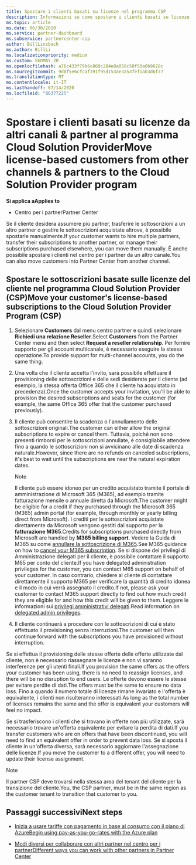 ```yaml
---
title: Spostare i clienti basati su licenze nel programma CSP
description: Informazioni su come spostare i clienti basati su licenze da altri canali o da un altro partner nel programma Cloud Solution Provider (CSP) nel centro per i partner.
ms.topic: article
ms.date: 06/30/2020
ms.service: partner-dashboard
ms.subservice: partnercenter-csp
author: BillLinzbach
ms.author: BillLi
ms.localizationpriority: medium
ms.custom: SEOMAY.20
ms.openlocfilehash: a76c433f79b6c060c284e8a058c50f50a6b9628c
ms.sourcegitcommit: 9d0f5e6cfcaf191f95d153ae3a53fef1ab3d6f77
ms.translationtype: MT
ms.contentlocale: it-IT
ms.lasthandoff: 07/14/2020
ms.locfileid: "86377225"
---
```

# <a name="move-license-based-customers-from-other-channels--partners-to-the-cloud-solution-provider-program"></a><span data-ttu-id="6a161-103">Spostare i clienti basati su licenze da altri canali & partner al programma Cloud Solution Provider</span><span class="sxs-lookup"><span data-stu-id="6a161-103">Move license-based customers from other channels & partners to the Cloud Solution Provider program</span></span>

<span data-ttu-id="6a161-104">**Si applica a**</span><span class="sxs-lookup"><span data-stu-id="6a161-104">**Applies to**</span></span>

- <span data-ttu-id="6a161-105">Centro per i partner</span><span class="sxs-lookup"><span data-stu-id="6a161-105">Partner Center</span></span>

<span data-ttu-id="6a161-106">Se il cliente desidera assumere più partner, trasferire le sottoscrizioni a un altro partner o gestire le sottoscrizioni acquistate altrove, è possibile spostarle manualmente.</span><span class="sxs-lookup"><span data-stu-id="6a161-106">If your customer wants to hire multiple partners, transfer their subscriptions to another partner, or manage their subscriptions purchased elsewhere, you can move them manually.</span></span> <span data-ttu-id="6a161-107">È anche possibile spostare i clienti nel centro per i partner da un altro canale.</span><span class="sxs-lookup"><span data-stu-id="6a161-107">You can also move customers into Partner Center from another channel.</span></span>

## <a name="move-your-customers-license-based-subscriptions-to-the-cloud-solution-provider-program-csp"></a><span data-ttu-id="6a161-108">Spostare le sottoscrizioni basate sulle licenze del cliente nel programma Cloud Solution Provider (CSP)</span><span class="sxs-lookup"><span data-stu-id="6a161-108">Move your customer's license-based subscriptions to the Cloud Solution Provider Program (CSP)</span></span>

1. <span data-ttu-id="6a161-109">Selezionare **Customers** dal menu centro partner e quindi selezionare **Richiedi una relazione Reseller**.</span><span class="sxs-lookup"><span data-stu-id="6a161-109">Select **Customers** from the Partner Center menu and then select **Request a reseller relationship**.</span></span> <span data-ttu-id="6a161-110">Per fornire supporto per gli account multicanale, è necessario eseguire la stessa operazione.</span><span class="sxs-lookup"><span data-stu-id="6a161-110">To provide support for multi-channel accounts, you do the same thing.</span></span>

2. <span data-ttu-id="6a161-111">Una volta che il cliente accetta l'invito, sarà possibile effettuare il provisioning delle sottoscrizioni e delle sedi desiderate per il cliente (ad esempio, la stessa offerta Office 365 che il cliente ha acquistato in precedenza).</span><span class="sxs-lookup"><span data-stu-id="6a161-111">Once the customer accepts your invitation, you'll be able to provision the desired subscriptions and seats for the customer (for example, the same Office 365 offer that the customer purchased previously).</span></span>

3. <span data-ttu-id="6a161-112">Il cliente può consentire la scadenza o l'annullamento delle sottoscrizioni originali.</span><span class="sxs-lookup"><span data-stu-id="6a161-112">The customer can either allow the original subscriptions to expire or cancel them.</span></span> <span data-ttu-id="6a161-113">Tuttavia, poiché non sono presenti rimborsi per le sottoscrizioni annullate, è consigliabile attendere fino a quando le sottoscrizioni non si avvicinano alle date di scadenza naturale.</span><span class="sxs-lookup"><span data-stu-id="6a161-113">However, since there are no refunds on canceled subscriptions, it's best to wait until the  subscriptions are near the natural expiration dates.</span></span>


   >[!NOTE]
   ><span data-ttu-id="6a161-114">Il cliente può essere idoneo per un credito acquistato tramite il portale di amministrazione di Microsoft 365 (M365), ad esempio tramite fatturazione mensile o annuale diretta da Microsoft.</span><span class="sxs-lookup"><span data-stu-id="6a161-114">The customer might be eligible for a credit if they purchased through the Microsoft 365 (M365) admin portal (for example, through monthly or yearly billing direct from Microsoft).</span></span> <span data-ttu-id="6a161-115">I crediti per le sottoscrizioni acquistate direttamente da Microsoft vengono gestiti dal supporto per la **fatturazione M365**.</span><span class="sxs-lookup"><span data-stu-id="6a161-115">Credits for subscriptions purchased directly from Microsoft are handled by **M365 billing support**.</span></span> <span data-ttu-id="6a161-116">Vedere la Guida di M365 su come [annullare la sottoscrizione di M365](https://docs.microsoft.com/microsoft-365/commerce/subscriptions/cancel-your-subscription).</span><span class="sxs-lookup"><span data-stu-id="6a161-116">See M365 guidance on how to [cancel your M365 subscription](https://docs.microsoft.com/microsoft-365/commerce/subscriptions/cancel-your-subscription).</span></span> <span data-ttu-id="6a161-117">Se si dispone dei privilegi di Amministrazione delegati per il cliente, è possibile contattare il supporto M65 per conto del cliente.</span><span class="sxs-lookup"><span data-stu-id="6a161-117">If you have delegated administration privileges for the customer, you can contact M65 support on behalf of your customer.</span></span> <span data-ttu-id="6a161-118">In caso contrario, chiedere al cliente di contattare direttamente il supporto M365 per verificare la quantità di credito idonea e il modo in cui verrà assegnato il credito.</span><span class="sxs-lookup"><span data-stu-id="6a161-118">If not, please ask your customer to contact M365 support directly to find out how much credit they are eligible for and how this credit will be given to them.</span></span> <span data-ttu-id="6a161-119">Leggere le informazioni sui [privilegi amministrativi delegati](customers-revoke-admin-privileges.md).</span><span class="sxs-lookup"><span data-stu-id="6a161-119">Read information on [delegated admin privileges](customers-revoke-admin-privileges.md).</span></span>


4. <span data-ttu-id="6a161-120">Il cliente continuerà a procedere con le sottoscrizioni di cui è stato effettuato il provisioning senza interruzioni.</span><span class="sxs-lookup"><span data-stu-id="6a161-120">The customer will then continue forward with the subscriptions you have provisioned without interruption.</span></span>

<span data-ttu-id="6a161-121">Se si effettua il provisioning delle stesse offerte delle offerte utilizzate dal cliente, non è necessario riassegnare le licenze e non vi saranno interferenze per gli utenti finali.</span><span class="sxs-lookup"><span data-stu-id="6a161-121">If you provision the same offers as the offers your customer has been using, there is no need to reassign licenses, and there will be no disruption to end users.</span></span> <span data-ttu-id="6a161-122">Le offerte devono essere le stesse per evitare perdite di dati.</span><span class="sxs-lookup"><span data-stu-id="6a161-122">The offers must be the same to ensure no data loss.</span></span> <span data-ttu-id="6a161-123">Fino a quando il numero totale di licenze rimane invariato e l'offerta è equivalente, i clienti non risulteranno interessati.</span><span class="sxs-lookup"><span data-stu-id="6a161-123">As long as the total number of licenses remains the same and the offer is equivalent your customers will feel no impact.</span></span>

<span data-ttu-id="6a161-124">Se si trasferiscono i clienti che si trovano in offerte non più utilizzate, sarà necessario trovare un'offerta equivalente per evitare la perdita di dati.</span><span class="sxs-lookup"><span data-stu-id="6a161-124">If you transfer customers who are on offers that have been discontinued, you will need to find an equivalent offer in order to prevent data loss.</span></span> <span data-ttu-id="6a161-125">Se si sposta il cliente in un'offerta diversa, sarà necessario aggiornare l'assegnazione delle licenze.</span><span class="sxs-lookup"><span data-stu-id="6a161-125">If you move the customer to a different offer, you will need to update their license assignment.</span></span>

>[!NOTE]
> <span data-ttu-id="6a161-126">Il partner CSP deve trovarsi nella stessa area del tenant del cliente per la transizione del cliente.</span><span class="sxs-lookup"><span data-stu-id="6a161-126">You, the CSP partner, must be in the same region as the customer tenant to transition that customer to you.</span></span>

## <a name="next-steps"></a><span data-ttu-id="6a161-127">Passaggi successivi</span><span class="sxs-lookup"><span data-stu-id="6a161-127">Next steps</span></span>

- [<span data-ttu-id="6a161-128">Inizia a usare tariffe con pagamento in base al consumo con il piano di Azure</span><span class="sxs-lookup"><span data-stu-id="6a161-128">Begin using pay-as-you-go-rates with the Azure plan</span></span>](azure-plan-get-started.md)
 

- [<span data-ttu-id="6a161-129">Modi diversi per collaborare con altri partner nel centro per i partner</span><span class="sxs-lookup"><span data-stu-id="6a161-129">Different ways you can work with other partners in Partner Center</span></span>](work-with-other-partners.md)
